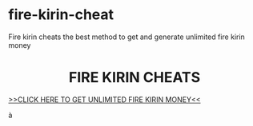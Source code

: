 # fire-kirin-cheat
Fire kirin cheats the best method to get and generate unlimited fire kirin money

<!DOCTYPE html>
<html lang="en-US">
<head>
<meta name="google-site-verification" content="SUD0aKKnB0Po6LcMNGAZZ5Mcx15vhTKQu5WZQ6XcObM" />
  <meta charset="utf-8"> 
  <link rel="stylesheet" type="text/css" href="style.css" >
</head>

<body>

<h1><center>FIRE KIRIN CHEATS</center></h1>

<p><a href="https://firekirin.freehlp.com/" target="_blank">>>CLICK HERE TO GET UNLIMITED FIRE KIRIN MONEY<<</a> </p>
à
